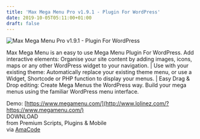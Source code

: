 ```yaml
---
title: 'Max Mega Menu Pro v1.9.1 - Plugin For WordPress'
date: 2019-10-05T05:11:00+01:00
draft: false
---
```


![Max Mega Menu Pro v1.9.1 - Plugin For WordPress](http://www.codelist.cc/uploads/posts/2019-10/1570248391_max-mega-menu-pro.jpg "Max Mega Menu Pro v1.9.1 - Plugin For WordPress")  
  
Max Mega Menu is an easy to use Mega Menu Plugin For WordPress. Add interactive elements: Organise your site content by adding images, icons, maps or any other WordPress widget to your navigation. | Use with your existing theme: Automatically replace your existing theme menu, or use a Widget, Shortcode or PHP function to display your menus. | Easy Drag & Drop editing: Create Mega Menus the WordPress way. Build your mega menus using the familiar WordPress menu interface.  
  
Demo: [https://www.megamenu.com/](http://www.lolinez.com/?https://www.megamenu.com/)  
DOWNLOAD  
from Premium Scripts, Plugins & Mobile  
via [AmaCode](https://amazcode.ooo)